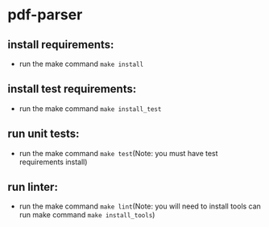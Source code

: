 # pdf-parser

## install requirements:
- run the make command `make install`

## install test requirements:
- run the make command `make install_test`

## run unit tests:
- run the make command `make test`(Note: you must have test requirements install)

## run linter:
- run the make command `make lint`(Note: you will need to install tools can run make command `make install_tools`)